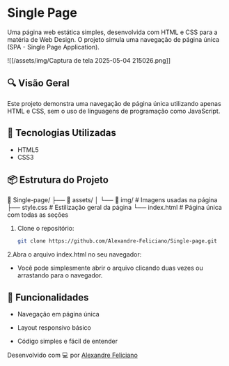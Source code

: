 # Single Page

Uma página web estática simples, desenvolvida com HTML e CSS para a matéria de Web Design. O projeto simula uma navegação de página única (SPA - Single Page Application). 

![[/assets/img/Captura de tela 2025-05-04 215026.png]]

## 🔍 Visão Geral

Este projeto demonstra uma navegação de página única utilizando apenas HTML e CSS, sem o uso de linguagens de programação como JavaScript.

## 🚀 Tecnologias Utilizadas

- HTML5
- CSS3

## 📦 Estrutura do Projeto

📁 Single-page/
├── 📁 assets/
│ └── 📁 img/ # Imagens usadas na página
├── style.css # Estilização geral da página
└── index.html # Página única com todas as seções

1. Clone o repositório:

   ```bash
   git clone https://github.com/Alexandre-Feliciano/Single-page.git
   ```

2.Abra o arquivo index.html no seu navegador:

- Você pode simplesmente abrir o arquivo clicando duas vezes ou arrastando para o navegador.

## 📌 Funcionalidades

- Navegação em página única

- Layout responsivo básico

- Código simples e fácil de entender

Desenvolvido com 💻 por [Alexandre Feliciano](https://github.com/Alexandre-Feliciano)
